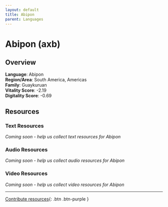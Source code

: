 ```yaml
---
layout: default
title: Abipon
parent: Languages
---
```


# Abipon (axb)

## Overview

**Language**: Abipon  
**Region/Area**: South America, Americas  
**Family**: Guaykuruan  
**Vitality Score**: -2.19  
**Digitality Score**: -0.69  

## Resources

### Text Resources
*Coming soon - help us collect text resources for Abipon*

### Audio Resources
*Coming soon - help us collect audio resources for Abipon*

### Video Resources
*Coming soon - help us collect video resources for Abipon*

---

[Contribute resources](https://fairtrain.github.io/){: .btn .btn-purple }

